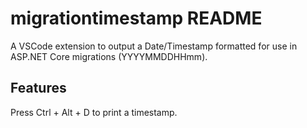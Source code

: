 # migrationtimestamp README

A VSCode extension to output a Date/Timestamp formatted for use in ASP.NET Core migrations (YYYYMMDDHHmm).

## Features

Press Ctrl + Alt + D to print a timestamp.
